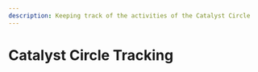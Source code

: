 ```yaml
---
description: Keeping track of the activities of the Catalyst Circle
---
```


# Catalyst Circle Tracking

